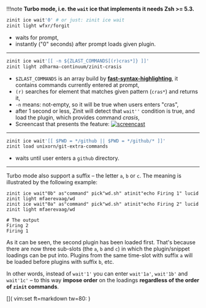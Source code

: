 !!!note
    **Turbo mode, i.e. the `wait` ice that implements it needs Zsh >= 5.3.**

```zsh
zinit ice wait'0' # or just: zinit ice wait
zinit light wfxr/forgit
```

 - waits for prompt,
 - instantly ("0" seconds) after prompt loads given plugin.

***

```zsh
zinit ice wait'[[ -n ${ZLAST_COMMANDS[(r)cras*]} ]]'
zinit light zdharma-continuum/zinit-crasis
```

 - `$ZLAST_COMMANDS` is an array build by [**fast-syntax-highlighting**](https://github.com/zdharma-continuum/fast-syntax-highlighting), it contains commands currently entered at prompt,
 - `(r)` searches for element that matches given pattern (`cras*`) and returns it,
 - `-n` means: not-empty, so it will be true when users enters "cras",
 - after 1 second or less, Zinit will detect that `wait''` condition is true, and load the plugin, which provides command *crasis*,
 - Screencast that presents the feature:
    [![screencast](https://asciinema.org/a/149725.svg)](https://asciinema.org/a/149725)

***

```zsh
zinit ice wait'[[ $PWD = */github || $PWD = */github/* ]]'
zinit load unixorn/git-extra-commands
```

- waits until user enters a `github` directory.

***

Turbo mode also support a suffix – the letter `a`, `b` or `c`. The meaning is
illustrated by the following example:

```
zinit ice wait"0b" as"command" pick"wd.sh" atinit"echo Firing 1" lucid
zinit light mfaerevaag/wd
zinit ice wait"0a" as"command" pick"wd.sh" atinit"echo Firing 2" lucid
zinit light mfaerevaag/wd

# The output
Firing 2
Firing 1
```

As it can be seen, the second plugin has been loaded first. That's because there
are now three sub-slots (the `a`, `b` and `c`) in which the plugin/snippet
loadings can be put into. Plugins from the same time-slot with suffix `a` will
be loaded before plugins with suffix `b`, etc.

In other words, instead of `wait'1'` you can enter `wait'1a'`, `wait'1b'` and
`wait'1c'` – to this way **impose order** on the loadings **regardless of the
order of `zinit` commands**. 



[]( vim:set ft=markdown tw=80: )
